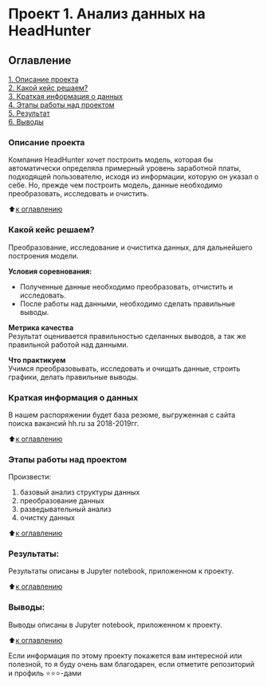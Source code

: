 # Проект 1. Анализ данных на HeadHunter

## Оглавление  
[1. Описание проекта](README.md#Описание-проекта)  
[2. Какой кейс решаем?](README.md#Какой-кейс-решаем)  
[3. Краткая информация о данных](README.md#Краткая-информация-о-данных)  
[4. Этапы работы над проектом](README.md#Этапы-работы-над-проектом)  
[5. Результат](README.md#Результаты)    
[6. Выводы](README.md#Выводы) 

### Описание проекта    
Компания HeadHunter хочет построить модель, которая бы автоматически определяла примерный уровень заработной платы, подходящей пользователю, исходя из информации, которую он указал о себе. Но, прежде чем построить модель, данные необходимо преобразовать, исследовать и очистить.

:arrow_up:[к оглавлению](README.md#Оглавление)


### Какой кейс решаем?  
Преобразование, исследование и очиститка данных, для дальнейшего построения модели.

**Условия соревнования:**  
- Полученные данные необходимо преобразовать, отчистить и исследовать.
- После работы над данными, необходимо сделать правильные выводы.

**Метрика качества**     
Результат оценивается правильностью сделанных выводов, а так же правильной работой над данными.

**Что практикуем**     
Учимся преобразовывать, исследовать и очищать данные, строить графики, делать правильные выводы.


### Краткая информация о данных
В нашем распоряжении будет база резюме, выгруженная с сайта поиска вакансий hh.ru за 2018-2019гг.
  
:arrow_up:[к оглавлению](README.md#Оглавление)


### Этапы работы над проектом  
Произвести:  
1. базовый анализ структуры данных
2. преобразование данных
3. разведывательный анализ
4. очистку данных

:arrow_up:[к оглавлению](README.md#Оглавление)


### Результаты:  
Результаты описаны в Jupyter notebook, приложенном к проекту.

:arrow_up:[к оглавлению](README.md#Оглавление)


### Выводы:  
Выводы описаны в Jupyter notebook, приложенном к проекту.

:arrow_up:[к оглавлению](README.md#Оглавление)


Если информация по этому проекту покажется вам интересной или полезной, то я буду очень вам благодарен, если отметите репозиторий и профиль ⭐️⭐️⭐️-дами
